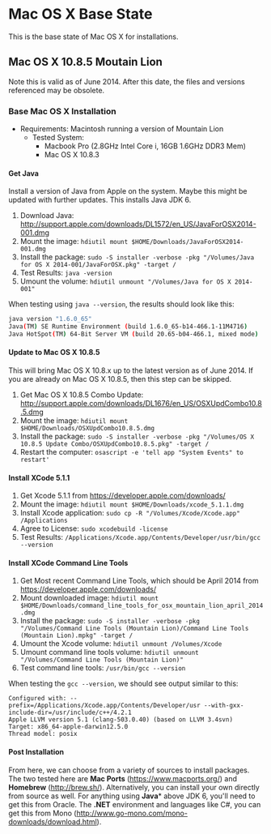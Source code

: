 # Mac OS X Base State

This is the base state of Mac OS X for installations.

## Mac OS X 10.8.5 Moutain Lion 

Note this is valid as of June 2014.  After this date, the files and versions referenced may be obsolete.

### Base Mac OS X Installation

* Requirements: Macintosh running a version of Mountain Lion
  * Tested System:
    * Macbook Pro (2.8GHz Intel Core i, 16GB 1.6GHz DDR3 Mem) 
    * Mac OS X 10.8.3

#### Get Java

Install a version of Java from Apple on the system.  Maybe this might be updated with further updates.  This installs Java JDK 6.

1. Download Java: http://support.apple.com/downloads/DL1572/en_US/JavaForOSX2014-001.dmg
2. Mount the image: ```hdiutil mount $HOME/Downloads/JavaForOSX2014-001.dmg```
3. Install the package: ```sudo -S installer -verbose -pkg "/Volumes/Java for OS X 2014-001/JavaForOSX.pkg" -target /```
4. Test Results: ```java -version```
5. Umount the volume: ```hdiutil unmount "/Volumes/Java for OS X 2014-001"```

When testing using ```java --version```, the results should look like this:
```bash
java version "1.6.0_65"
Java(TM) SE Runtime Environment (build 1.6.0_65-b14-466.1-11M4716)
Java HotSpot(TM) 64-Bit Server VM (build 20.65-b04-466.1, mixed mode)
```

#### Update to Mac OS X 10.8.5

This will bring Mac OS X 10.8.x up to the latest version as of June 2014.  If you are already on Mac OS X 10.8.5, then this step can be skipped.

1. Get Mac OS X 10.8.5 Combo Update: http://support.apple.com/downloads/DL1676/en_US/OSXUpdCombo10.8.5.dmg
2. Mount the image: ```hdiutil mount $HOME/Downloads/OSXUpdCombo10.8.5.dmg```
3. Install the package: ```sudo -S installer -verbose -pkg "/Volumes/OS X 10.8.5 Update Combo/OSXUpdCombo10.8.5.pkg" -target /```
4. Restart the computer: ```osascript -e 'tell app "System Events" to restart'```

#### Install XCode 5.1.1

1. Get Xcode 5.1.1 from https://developer.apple.com/downloads/
2. Mount the image: ```hdiutil mount $HOME/Downloads/xcode_5.1.1.dmg```
3. Install Xcode application: ```sudo cp -R "/Volumes/Xcode/Xcode.app" /Applications```
4. Agree to License: ```sudo xcodebuild -license```
5. Test Results: ```/Applications/Xcode.app/Contents/Developer/usr/bin/gcc --version```

#### Install XCode Command Line Tools

1. Get Most recent Command Line Tools, which should be April 2014 from https://developer.apple.com/downloads/
2. Mount downloaded image: ```hdiutil mount $HOME/Downloads/command_line_tools_for_osx_mountain_lion_april_2014.dmg```
3. Install the package: ```sudo -S installer -verbose -pkg "/Volumes/Command Line Tools (Mountain Lion)/Command Line Tools (Mountain Lion).mpkg" -target /```
4. Umount the Xcode volume: ```hdiutil unmount /Volumes/Xcode```
5. Umount command line tools volume: ```hdiutil unmount "/Volumes/Command Line Tools (Mountain Lion)"```
6. Test command line tools: ```/usr/bin/gcc --version```

When testing the ```gcc --version```, we should see output similar to this: 
```make
Configured with: --prefix=/Applications/Xcode.app/Contents/Developer/usr --with-gxx-include-dir=/usr/include/c++/4.2.1
Apple LLVM version 5.1 (clang-503.0.40) (based on LLVM 3.4svn)
Target: x86_64-apple-darwin12.5.0
Thread model: posix
```

#### Post Installation 

From here, we can choose from a variety of sources to install packages.  The two tested here are **Mac Ports** (https://www.macports.org/) and **Homebrew** (http://brew.sh/).  Alternatively, you can install your own directly from source as well.  For anything using **Java*** above JDK 6, you'll need to get this from Oracle.  The **.NET** environment and languages like C#, you can get this from Mono (http://www.go-mono.com/mono-downloads/download.html).

